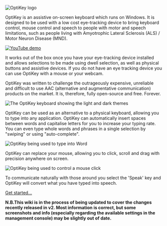 ![OptiKey logo](https://github.com/JuliusSweetland/OptiKey/blob/gh-pages/images/OptiKey-logo-600x200.png)

OptiKey is an assistive on-screen keyboard which runs on Windows. It is designed to be used with a low cost eye-tracking device to bring keyboard control, mouse control and speech to people with motor and speech limitations, such as people living with Amyotrophic Lateral Sclerosis (ALS) / Motor Neuron Disease (MND).

[![YouTube demo](https://github.com/JuliusSweetland/OptiKey/blob/gh-pages/images/OptiKey-YouTube.png)](https://www.youtube.com/watch?v=HLkyORh7vKk "OptiKey demo")

It works out of the box once you have your eye-tracking device installed and allows selections to be made using dwell selection, as well as physical buttons and assistive devices. If you do not have an eye tracking device you can use OptiKey with a mouse or your webcam.

OptiKey was written to challenge the outrageously expensive, unreliable and difficult to use AAC (alternative and augmentative communication) products on the market. It is, therefore, fully open-source and free. Forever.

![The OptiKey keyboard showing the light and dark themes](https://github.com/JuliusSweetland/OptiKey/blob/gh-pages/images/Keyboards_Alpha_Showing_Light_And_Dark_Themes.png)

OptiKey can be used as an alternative to a physical keyboard, allowing you to type into any application. OptiKey can automatically insert spaces between words and capitalise letters for you to increase your typing rate. You can even type whole words and phrases in a single selection by "swiping" or using "auto-complete".

![OptiKey being used to type into Word](http://juliussweetland.github.io/OptiKey/images/Typing_Into_Word.png)

OptiKey can replace your mouse, allowing you to click, scroll and drag with precision anywhere on screen.

![OptiKey being used to control a mouse click](http://juliussweetland.github.io/OptiKey/images/Clicking_On_Magnified_Folder.png)

To communicate naturally with those around you select the 'Speak' key and OptiKey will convert what you have typed into speech.

[Get started...](https://github.com/JuliusSweetland/OptiKey/wiki/Get-Started)

**N.B.This wiki is in the process of being updated to cover the changes recently released in v2. Most information is correct, but some screenshots and info (especially regarding the available settings in the management console) may be slightly out of date.**
